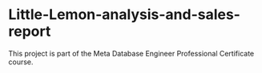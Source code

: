 # Little-Lemon-analysis-and-sales-report
This project is part of the Meta Database Engineer Professional Certificate course.
